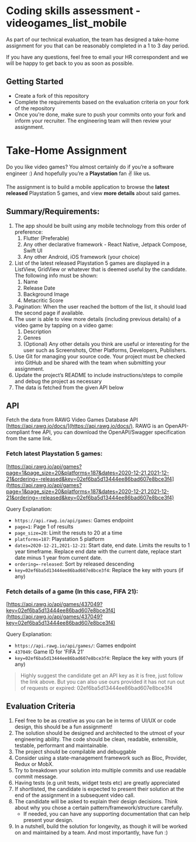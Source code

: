 # Coding skills assessment - videogames_list_mobile
As part of our technical evaluation, the team has designed a take-home assignment for you that can be reasonably completed in a 1 to 3 day period.

If you have any questions, feel free to email your HR correspondent and we will be happy to get back to you as soon as possible.

## Getting Started
- Create a fork of this repository
- Complete the requirements based on the evaluation criteria on your fork of the repository
- Once you're done, make sure to push your commits onto your fork and inform your recruiter. The engineering team will then review your assignment.

# Take-Home Assignment
Do you like video games? You almost certainly do if you’re a software engineer :) And hopefully you’re a **Playstation** fan ✌️ like us.

The assignment is to build a mobile application to browse the **latest released** Playstation 5 games, and view **more details** about said games.

## **Summary/Requirements:**
1. The app should be built using any mobile technology from this order of preference:
    1. Flutter (Preferable)
    2. Any other declarative framework - React Native, Jetpack Compose, Swift UI
    3. Any other Android, iOS framework (your choice)
2. List of the latest released Playstation 5 games are displayed in a ListView, GridView or whatever that is deemed useful by the candidate. The following info must be shown:
    1. Name
    2. Release Date
    3. Background Image
    4. Metacritic Score
3. Pagination: When the user reached the bottom of the list, it should load the second page if available.
4. The user is able to view more details (including previous details) of a video game by tapping on a video game:
    1. Description
    2. Genres
    3. (Optional) Any other details you think are useful or interesting for the user such as Screenshots, Other Platforms, Developers, Publishers.
5. Use Git for managing your source code. Your project must be checked into GitHub and be shared with the team when submitting your assignment.
6. Update the project’s README to include instructions/steps to compile and debug the project as necessary
7. The data is fetched from the given API below

## **API**
Fetch the data from RAWG Video Games Database API [https://api.rawg.io/docs/](https://api.rawg.io/docs/). RAWG is an OpenAPI-compliant free API, you can download the OpenAPI/Swagger specification from the same link.


### **Fetch latest Playstation 5 games:**
[https://api.rawg.io/api/games?page=1&page_size=20&platforms=187&dates=2020-12-21,2021-12-21&ordering=-released&key=02ef6ba5d13444ee86bad607e8bce3f4](https://api.rawg.io/api/games?page=1&page_size=20&platforms=187&dates=2020-12-21,2021-12-21&ordering=-released&key=02ef6ba5d13444ee86bad607e8bce3f4)

Query Explanation:
- `https://api.rawg.io/api/games`: Games endpoint
- `page=1`: Page 1 of results
- `page_size=20`: Limit the resuts to 20 at a time
- `platforms=187`: Playstation 5 platform
- `dates=2020-12-21,2021-12-21`: Start date, end date. Limits the results to 1 year timeframe. Replace end date with the current date, replace start date minus 1 year from current date.
- `ordering=-released`: Sort by released descending
- `key=02ef6ba5d13444ee86bad607e8bce3f4`: Replace the key with yours (if any)

### **Fetch details of a game (In this case, FIFA 21):**
[https://api.rawg.io/api/games/437049?key=02ef6ba5d13444ee86bad607e8bce3f4](https://api.rawg.io/api/games/437049?key=02ef6ba5d13444ee86bad607e8bce3f4)

Query Explanation:
- `https://api.rawg.io/api/games/`: Games endpoint
- `437049`: Game ID for 'FIFA 21'
- `key=02ef6ba5d13444ee86bad607e8bce3f4`: Replace the key with yours (if any)

> Highly suggest the candidate get an API key as it is free, just follow the link above. But you can also use ours provided it has not run out of requests or expired: 02ef6ba5d13444ee86bad607e8bce3f4

## **Evaluation Criteria**
1. Feel free to be as creative as you can be in terms of UI/UX or code design, this should be a fun assignment!
2. The solution should be designed and architected to the utmost of your engineering ability. The code should be clean, readable, extensible, testable, performant and maintainable.
3. The project should be compilable and debuggable
4. Consider using a state-management framework such as Bloc, Provider, Redux or MobX.
5. Try to breakdown your solution into multiple commits and use readable commit message.
6. Having tests (e.g unit tests, widget tests etc) are greatly appreciated
7. If shortlisted, the candidate is expected to present their solution at the end of the assignment in a subsequent video call.
8. The candidate will be asked to explain their design decisions. Think about why you chose a certain pattern/framework/structure carefully.
   - If needed, you can have any supporting documentation that can help present your design.
9. In a nutshell, build the solution for longevity, as though it will be worked on and maintained by a team. And most importantly, have fun :)
